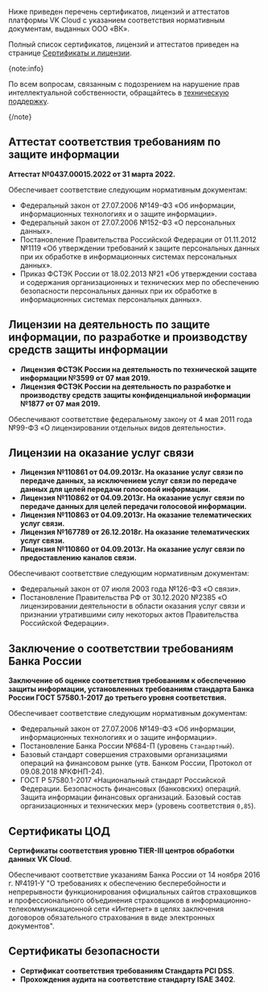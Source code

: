 Ниже приведен перечень сертификатов, лицензий и аттестатов платформы VK Cloud с указанием соответствия нормативным документам, выданных ООО «ВК».

Полный список сертификатов, лицензий и аттестатов приведен на странице [Сертификаты и лицензии](https://cloud.vk.com/cloud-platform/certificates/).

{note:info}

По всем вопросам, связанным с подозрением на нарушение прав интеллектуальной собственности, обращайтесь в [техническую поддержку](/ru/contacts).

{/note}

## Аттестат соответствия требованиям по защите информации

**Аттестат №0437.00015.2022 от 31 марта 2022.**

Обеспечивает соответствие следующим нормативным документам:

- Федеральный закон от 27.07.2006 №149-ФЗ «Об информации, информационных технологиях и о защите информации».
- Федеральный закон от 27.07.2006 №152-ФЗ «О персональных данных».
- Постановление Правительства Российской Федерации от 01.11.2012 №1119 «Об утверждении требований к защите персональных данных при их обработке в информационных системах персональных данных».
- Приказ ФСТЭК России от 18.02.2013 №21 «Об утверждении состава и содержания организационных и технических мер по обеспечению безопасности персональных данных при их обработке в информационных системах персональных данных».

## Лицензии на деятельность по защите информации, по разработке и производству средств защиты информации

- **Лицензия ФСТЭК России на деятельность по технической защите информации №3599 от 07 мая 2019.**
- **Лицензия ФСТЭК России на деятельность по разработке и производству средств защиты конфиденциальной информации №1877 от 07 мая 2019.**

Обеспечивают соответствие федеральному закону от 4 мая 2011 года №99-ФЗ «О лицензировании отдельных видов деятельности».

## Лицензии на оказание услуг связи

- **Лицензия №110861 от 04.09.2013г. На оказание услуг связи по передаче данных, за исключением услуг связи по передаче данных для целей передачи голосовой информации.**
- **Лицензия №110862 от 04.09.2013г. На оказание услуг связи по передаче данных для целей передачи голосовой информации.**
- **Лицензия №110863 от 04.09.2013г. На оказание телематических услуг связи.**
- **Лицензия №167789 от 26.12.2018г. На оказание телематических услуг связи.**
- **Лицензия №110860 от 04.09.2013г. На оказание услуг связи по предоставлению каналов связи.**

Обеспечивают соответствие следующим нормативным документам:

- Федеральный закон от 07 июля 2003 года №126-ФЗ «О связи».
- Постановление Правительства РФ от 30.12.2020 №2385 «О лицензировании деятельности в области оказания услуг связи и признании утратившими силу некоторых актов Правительства Российской Федерации».

## Заключение о соответствии требованиям Банка России

**Заключение об оценке соответствия требованиям к обеспечению защиты информации, установленных требованиям стандарта Банка России ГОСТ 57580.1-2017 до третьего уровня соответствия.**

Обеспечивает соответствие следующим нормативным документам:

- Федеральный закон от 27.07.2006 №149-ФЗ «Об информации, информационных технологиях и о защите информации».
- Постановление Банка России №684-П (уровень `Стандартный`).
- Базовый стандарт совершения страховыми организациями операций на финансовом рынке (утв. Банком России, Протокол от 09.08.2018 №КФНП-24).
- ГОСТ Р 57580.1-2017 «Национальный стандарт Российской Федерации. Безопасность финансовых (банковских) операций. Защита информации финансовых организаций. Базовый состав организационных и технических мер» (уровень соответствия `0,85`).

## Сертификаты ЦОД

**Сертификаты соответствия уровню TIER-III центров обработки данных VK Cloud**.

Обеспечивают соответствие указаниям Банка России от 14 ноября 2016 г. №4191-У "О требованиях к обеспечению бесперебойности и непрерывности функционирования официальных сайтов страховщиков и профессионального объединения страховщиков в информационно-телекоммуникационной сети «Интернет» в целях заключения договоров обязательного страхования в виде электронных документов".

## Сертификаты безопасности

- **Сертификат соответствия требованиям Стандарта PCI DSS**.
- **Прохождения аудита на соответствие стандарту ISAE 3402**.
